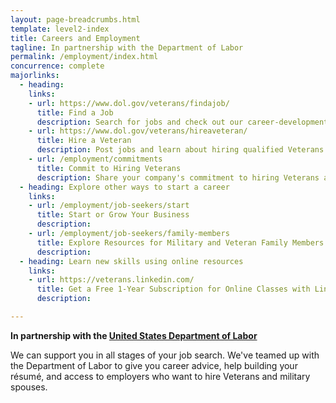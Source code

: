 ```yaml
---
layout: page-breadcrumbs.html
template: level2-index
title: Careers and Employment
tagline: In partnership with the Department of Labor
permalink: /employment/index.html
concurrence: complete
majorlinks:
  - heading:
    links:
    - url: https://www.dol.gov/veterans/findajob/
      title: Find a Job
      description: Search for jobs and check out our career-development resources.
    - url: https://www.dol.gov/veterans/hireaveteran/
      title: Hire a Veteran
      description: Post jobs and learn about hiring qualified Veterans.
    - url: /employment/commitments
      title: Commit to Hiring Veterans
      description: Share your company's commitment to hiring Veterans and their spouses.
  - heading: Explore other ways to start a career
    links:
    - url: /employment/job-seekers/start
      title: Start or Grow Your Business
      description:
    - url: /employment/job-seekers/family-members
      title: Explore Resources for Military and Veteran Family Members
      description:
  - heading: Learn new skills using online resources
    links:
    - url: https://veterans.linkedin.com/
      title: Get a Free 1-Year Subscription for Online Classes with LinkedIn Learning from LinkedIn Premium
      description: 

---
```


**In partnership with the [United States Department of Labor](https://www.dol.gov/vets/)**

<div class="va-introtext">

We can support you in all stages of your job search. We've teamed up with the Department of Labor to give you career advice, help building your résumé, and access to employers who want to hire Veterans and military spouses.

</div>
